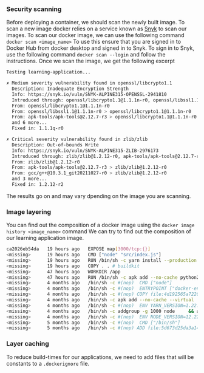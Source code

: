 ### Security scanning
Before deploying a container, we should scan the newly built image. To scan a new image docker relies on a service known as [Snyk](https://snyk.io/product/container-vulnerability-management/) to scan our images. To scan our docker image, we can use the following command 
`docker scan <image_name>`
To use this ensure that you are signed in to Docker Hub from docker desktop and signed in to Snyk. To sign in to Snyk, use the following command
`docker scan --login` and follow the instructions.
Once we scan the image, we get the following excerpt
```sh
Testing learning-application...

✗ Medium severity vulnerability found in openssl/libcrypto1.1
  Description: Inadequate Encryption Strength
  Info: https://snyk.io/vuln/SNYK-ALPINE315-OPENSSL-2941810
  Introduced through: openssl/libcrypto1.1@1.1.1n-r0, openssl/libssl1.1@1.1.1n-r0, apk-tools/apk-tools@2.12.7-r3, libretls/libretls@3.3.4-r3, python2/python2@2.7.18-r4
  From: openssl/libcrypto1.1@1.1.1n-r0
  From: openssl/libssl1.1@1.1.1n-r0 > openssl/libcrypto1.1@1.1.1n-r0
  From: apk-tools/apk-tools@2.12.7-r3 > openssl/libcrypto1.1@1.1.1n-r0
  and 6 more...
  Fixed in: 1.1.1q-r0

✗ Critical severity vulnerability found in zlib/zlib
  Description: Out-of-bounds Write
  Info: https://snyk.io/vuln/SNYK-ALPINE315-ZLIB-2976173
  Introduced through: zlib/zlib@1.2.12-r0, apk-tools/apk-tools@2.12.7-r3, gcc/g++@10.3.1_git20211027-r0, python2/python2@2.7.18-r4, gcc/libgomp@10.3.1_git20211027-r0, gcc/libgcc@10.3.1_git20211027-r0
  From: zlib/zlib@1.2.12-r0
  From: apk-tools/apk-tools@2.12.7-r3 > zlib/zlib@1.2.12-r0
  From: gcc/g++@10.3.1_git20211027-r0 > zlib/zlib@1.2.12-r0
  and 3 more...
  Fixed in: 1.2.12-r2
```
The results go on and may vary dpending on the image you are scanning.
### Image layering
You can find out the composition of a docker image using the `docker image history <image_name>` command
We can try to find out the composition of our learning application image.
```sh
ca2026eb54da   19 hours ago   EXPOSE map[3000/tcp:{}]                         0B        buildkit.dockerfile.v0
<missing>      19 hours ago   CMD ["node" "src/index.js"]                     0B        buildkit.dockerfile.v0
<missing>      19 hours ago   RUN /bin/sh -c yarn install --production # b…   86MB      buildkit.dockerfile.v0
<missing>      19 hours ago   COPY . . # buildkit                             4.62MB    buildkit.dockerfile.v0
<missing>      47 hours ago   WORKDIR /app                                    0B        buildkit.dockerfile.v0
<missing>      47 hours ago   RUN /bin/sh -c apk add --no-cache python2 g+…   223MB     buildkit.dockerfile.v0
<missing>      4 months ago   /bin/sh -c #(nop)  CMD ["node"]                 0B        
<missing>      4 months ago   /bin/sh -c #(nop)  ENTRYPOINT ["docker-entry…   0B        
<missing>      4 months ago   /bin/sh -c #(nop) COPY file:4d192565a7220e13…   388B      
<missing>      4 months ago   /bin/sh -c apk add --no-cache --virtual .bui…   7.84MB    
<missing>      4 months ago   /bin/sh -c #(nop)  ENV YARN_VERSION=1.22.18     0B        
<missing>      4 months ago   /bin/sh -c addgroup -g 1000 node     && addu…   77.6MB    
<missing>      4 months ago   /bin/sh -c #(nop)  ENV NODE_VERSION=12.22.12    0B        
<missing>      5 months ago   /bin/sh -c #(nop)  CMD ["/bin/sh"]              0B        
<missing>      5 months ago   /bin/sh -c #(nop) ADD file:5d673d25da3a14ce1…   5.57MB    
```
### Layer caching
To reduce build-times for our applications, we need to add files that will be constants to a `.dockerignore` file. 